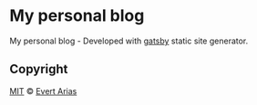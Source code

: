 # My personal blog
My personal blog - Developed with [gatsby](https://www.gatsbyjs.org/) static site generator.



## Copyright

[MIT](../LICENSE.md) © [Evert Arias](https://evert-arias.github.io/)
